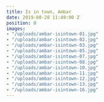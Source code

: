 ```yaml
---
title: Is in town, Ambar
date: 2019-08-28 11:49:00 Z
position: 0
images:
- "/uploads/ambar-isintown-01.jpg"
- "/uploads/ambar-isintown-02.jpg"
- "/uploads/ambar-isintown-03.jpg"
- "/uploads/ambar-isintown-05.jpg"
- "/uploads/ambar-isintown-07.jpg"
- "/uploads/ambar-isintown-08.jpg"
- "/uploads/ambar-isintown-10.jpg"
- "/uploads/ambar-isintown-11.jpg"
- "/uploads/ambar-isintown-12.jpg"
- "/uploads/ambar-isintown-13.jpg"
- "/uploads/ambar-isintown-16.jpg"
---
```


